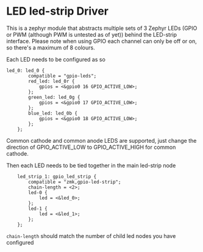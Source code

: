 # LED led-strip Driver

This is a zephyr module that abstracts multiple sets of 3 Zephyr LEDs (GPIO or PWM (although PWM is untested as of yet)) behind the LED-strip interface. 
Please note when using GPIO each channel can only be off or on, so there's a maximum of 8 colours.

Each LED needs to be configured as so

```
led_0: led_0 {
        compatible = "gpio-leds";
        red_led: led_0r {
            gpios = <&gpio0 16 GPIO_ACTIVE_LOW>;
        };
        green_led: led_0g {
            gpios = <&gpio0 17 GPIO_ACTIVE_LOW>;
        };
        blue_led: led_0b {
            gpios = <&gpio0 18 GPIO_ACTIVE_LOW>;
        };
    };
```

Common cathode and common anode LEDS are supported, just change the direction of GPIO_ACTIVE_LOW to GPIO_ACTIVE_HIGH for common cathode.

Then each LED needs to be tied together in the main led-strip node

```
    led_strip_1: gpio_led_strip {
        compatible = "zmk,gpio-led-strip";
        chain-length = <2>;
        led-0 {
            led = <&led_0>;
        };
        led-1 {
            led = <&led_1>;
        };
    };
```

`chain-length` should match the number of child led nodes you have configured